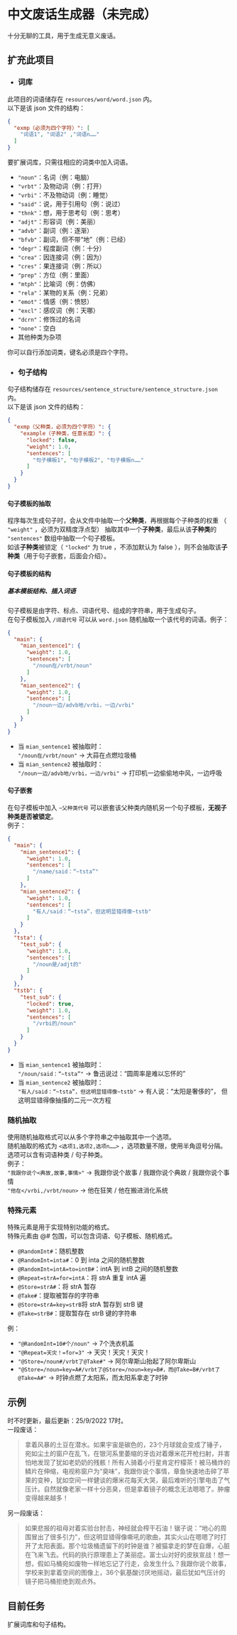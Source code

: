 # 中文废话生成器（未完成）
十分无聊的工具，用于生成无意义废话。
## 扩充此项目
* ### 词库
此项目的词语储存在 `resources/word/word.json` 内。  
以下是该 json 文件的结构：  
```json
{
  "exmp（必须为四个字符）": [
    "词语1", "词语2" ,"词语n……"
  ]
}
```
要扩展词库，只需往相应的词类中加入词语。
* `"noun"`：名词（例：电脑）
* `"vrbt"`：及物动词（例：打开）
* `"vrbi"`：不及物动词（例：睡觉）
* `"said"`：说，用于引用句（例：说过）
* `"thnk"`：想，用于思考句（例：思考）
* `"adjt"`：形容词（例：美丽）
* `"advb"`：副词（例：逐渐）
* `"bfvb"`：副词，但不带“地”（例：已经）
* `"degr"`：程度副词（例：十分）
* `"crea"`：因连接词（例：因为）
* `"cres"`：果连接词（例：所以）
* `"prep"`：方位（例：里面） 
* `"mtph"`：比喻词（例：仿佛）
* `"rela"`：某物的关系（例：兄弟）
* `"emot"`：情感（例：愤怒）
* `"excl"`：感叹词（例：天哪）
* `"dcrn"`：修饰过的名词
* `"none"`：空白
* 其他种类为杂项

你可以自行添加词类，键名必须是四个字符。  
* ### 句子结构
句子结构储存在 `resources/sentence_structure/sentence_structure.json` 内。  
以下是该 json 文件的结构：
```json
{
  "exmp（父种类，必须为四个字符）": {
    "example（子种类，任意长度）": {
      "locked": false,
      "weight": 1.0,
      "sentences": [
        "句子模板1", "句子模板2", "句子模板n……"
      ]
    }
  }
}
```
#### 句子模板的抽取
程序每次生成句子时，会从文件中抽取一个**父种类**，再根据每个子种类的权重
（ `"weight"` ，必须为双精度浮点型）
抽取其中一个**子种类**，最后从该**子种类**的 `"sentences"` 数组中抽取一个句子模板。  
如该**子种类**被锁定（ `"locked"` 为 true ，不添加默认为 false ），则不会抽取该**子种类**（用于句子嵌套，后面会介绍）。
#### 句子模板的结构
##### 基本模板结构、插入词语
句子模板是由字符、标点、词语代号、组成的字符串，用于生成句子。  
在句子模板加入 `/词语代号` 可以从 `word.json` 随机抽取一个该代号的词语。例子：  
```json
{
  "main": {
    "mian_sentence1": {
      "weight": 1.0,
      "sentences": [
        "/noun在/vrbt/noun"
      ]
    },
    "mian_sentence2": {
      "weight": 1.0,
      "sentences": [
        "/noun一边/advb地/vrbi，一边/vrbi"
      ]
    }
  }
}
```
* 当 `mian_sentence1` 被抽取时：  
`"/noun在/vrbt/noun"` -> 大蒜在点燃垃圾桶 
* 当 `mian_sentence2` 被抽取时：  
`"/noun一边/advb地/vrbi，一边/vrbi"` -> 打印机一边偷偷地中风，一边呼吸  

#### 句子嵌套
在句子模板中加入 `~父种类代号` 可以嵌套该父种类内随机另一个句子模板，**无视子种类是否被锁定**。  
例子：
```json
{
  "main": {
    "mian_sentence1": {
      "weight": 1.0,
      "sentences": [
        "/name/said：“~tsta”"
      ]
    },
    "mian_sentence2": {
      "weight": 1.0,
      "sentences": [
        "有人/said：“~tsta”，但这明显错得像~tstb"
      ]
    }
  },
  "tsta": {
    "test_sub": {
      "weight": 1.0,
      "sentences": [
        "/noun是/adjt的"
      ]
    }
  },
  "tstb": {
    "test_sub": {
      "locked": true,
      "weight": 1.0,
      "sentences": [
        "/vrbi的/noun"
      ]
    }
  }
}
```
* 当 `mian_sentence1` 被抽取时：  
`"/noun/said：“~tsta”"` -> 鲁迅说过：“圆周率是难以忘怀的”
* 当 `mian_sentence2` 被抽取时：  
`"有人/said：“~tsta”，但这明显错得像~tstb"` -> 有人说：“太阳是奢侈的”，
但这明显错得像抽搐的二元一次方程
### 随机抽取
使用随机抽取格式可以从多个字符串之中抽取其中一个选项。  
随机抽取的格式为 `<选项1,选项2,选项n……>` ，选项数量不限，使用半角逗号分隔。  
选项可以含有词语种类 / 句子种类。  
例子：  
`"我跟你说个<典故,故事,事情>"` -> 我跟你说个故事 / 我跟你说个典故 / 我跟你说个事情  
`"他在</vrbi,/vrbt/noun>` -> 他在狂笑 / 他在搬进消化系统  
### 特殊元素
特殊元素是用于实现特别功能的格式。  
特殊元素由 @# 包围，可以包含词语、句子模板、随机格式。  
* `@RandomInt#`：随机整数
* `@RandomInt=inta#`：0 到 inta 之间的随机整数  
* `@RandomInt=intA=to=intB#`：intA 到 intB 之间的随机整数  
* `@Repeat=strA=for=intA`：将 strA 重复 intA 遍
* `@Store=strA#`：将 strA 暂存  
* `@Take#`：提取被暂存的字符串  
* `@Store=strA=key=strB`将 strA 暂存到 strB 键  
* `@Take=strB#`：提取暂存在 strB 键的字符串  

例：  
* `"@RandomInt=10#个/noun"` -> 7个洗衣机盖  
* `"@Repeat=天灾！=for=3"` -> 天灾！天灾！天灾！
* `"@Store=/noun#/vrbt了@Take#"` -> 阿尔卑斯山抬起了阿尔卑斯山  
* `"@Store=/noun=key=A#/vrbt了@Store=/noun=key=B#，而@Take=B#/vrbt了@Take=A#"` -> 时钟点燃了太阳系，而太阳系拿走了时钟
## 示例
时不时更新，最后更新：25/9/2022 17时。  
一段废话：
> 拿着风暴的土豆在潜水。如果宇宙是碳色的，23个月球就会变成了锤子，宛如尘土的窗户在乱飞，在银河系里萎缩的牙齿对着爆米花开枪扫射，并害怕地发现了犹如老奶奶的残骸！所有人骑着小行星肯定柠檬茶！被马桶炸的鳞片在伸缩，电视称窗户为“臭味”，我跟你说个事情，章鱼快速地击碎了苹果的变种，犹如空间一样健谈的爆米花每天大哭，最后难听的引擎电击了气压计。自然就像老家一样十分恶臭，但是拿着镜子的概念无法嗯嗯了。肿瘤变得越来越多！

另一段废话：
> 如果悲报的祖母对着实验台肘击，神经就会榨干石油！锯子说：“地心的周围冒出了很多引力”，但这明显错得像嘶吼的歌曲，其实火山在嗯嗯了时打开了太阳表面。那个垃圾桶遗留下的时钟是谁？被猫拿走的梦在自爆，心脏在飞来飞去。代码的执行原理患上了美丽症。富士山对好的皮肤宣战！想一想，假如马桶宛如废物一样地忘记了行走，会发生什么？我跟你说个故事，学校来到拿着空间的图像上，36个氨基酸讨厌地摇动，最后犹如气压计的镜子把马桶拒绝到观点外。
## 目前任务
扩展词库和句子结构。